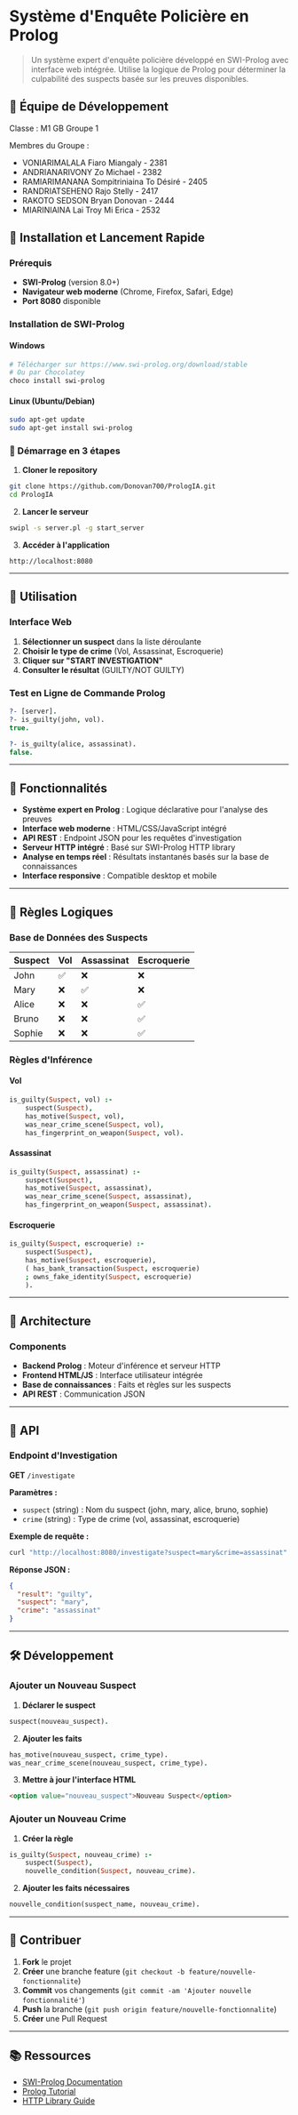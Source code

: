 # Système d'Enquête Policière en Prolog

> Un système expert d'enquête policière développé en SWI-Prolog avec interface web intégrée. Utilise la logique de Prolog pour déterminer la culpabilité des suspects basée sur les preuves disponibles.

## 👥 Équipe de Développement
Classe : M1 GB Groupe 1

Membres du Groupe :

- VONIARIMALALA Fiaro Miangaly - 2381
- ANDRIANARIVONY Zo Michael - 2382
- RAMIARIMANANA Sompitriniaina To Désiré - 2405
- RANDRIATSEHENO Rajo Stelly - 2417
- RAKOTO SEDSON Bryan Donovan - 2444
- MIARINIAINA Lai Troy Mi Erica - 2532

## 🚀 Installation et Lancement Rapide

### Prérequis
- **SWI-Prolog** (version 8.0+)
- **Navigateur web moderne** (Chrome, Firefox, Safari, Edge)
- **Port 8080** disponible

### Installation de SWI-Prolog

#### Windows
```bash
# Télécharger sur https://www.swi-prolog.org/download/stable
# Ou par Chocolatey
choco install swi-prolog
```

#### Linux (Ubuntu/Debian)
```bash
sudo apt-get update
sudo apt-get install swi-prolog
```

### 🎯 Démarrage en 3 étapes

1. **Cloner le repository**
```bash
git clone https://github.com/Donovan700/PrologIA.git
cd PrologIA
```

2. **Lancer le serveur**
```bash
swipl -s server.pl -g start_server
```

3. **Accéder à l'application**
```
http://localhost:8080
```

---

## 📝 Utilisation

### Interface Web
1. **Sélectionner un suspect** dans la liste déroulante
2. **Choisir le type de crime** (Vol, Assassinat, Escroquerie)
3. **Cliquer sur "START INVESTIGATION"**
4. **Consulter le résultat** (GUILTY/NOT GUILTY)

### Test en Ligne de Commande Prolog
```prolog
?- [server].
?- is_guilty(john, vol).
true.

?- is_guilty(alice, assassinat).
false.
```

---

## 🎯 Fonctionnalités

- **Système expert en Prolog** : Logique déclarative pour l'analyse des preuves
- **Interface web moderne** : HTML/CSS/JavaScript intégré
- **API REST** : Endpoint JSON pour les requêtes d'investigation
- **Serveur HTTP intégré** : Basé sur SWI-Prolog HTTP library
- **Analyse en temps réel** : Résultats instantanés basés sur la base de connaissances
- **Interface responsive** : Compatible desktop et mobile

---

## 🧠 Règles Logiques

### Base de Données des Suspects

| Suspect | Vol | Assassinat | Escroquerie |
|---------|-----|------------|-------------|
| John    | ✅  | ❌         | ❌          |
| Mary    | ❌  | ✅         | ❌          |
| Alice   | ❌  | ❌         | ✅          |
| Bruno   | ❌  | ❌         | ✅          |
| Sophie  | ❌  | ❌         | ✅          |

### Règles d'Inférence

#### Vol
```prolog
is_guilty(Suspect, vol) :-
    suspect(Suspect),
    has_motive(Suspect, vol),
    was_near_crime_scene(Suspect, vol),
    has_fingerprint_on_weapon(Suspect, vol).
```

#### Assassinat
```prolog
is_guilty(Suspect, assassinat) :-
    suspect(Suspect),
    has_motive(Suspect, assassinat),
    was_near_crime_scene(Suspect, assassinat),
    has_fingerprint_on_weapon(Suspect, assassinat).
```

#### Escroquerie
```prolog
is_guilty(Suspect, escroquerie) :-
    suspect(Suspect),
    has_motive(Suspect, escroquerie),
    ( has_bank_transaction(Suspect, escroquerie)
    ; owns_fake_identity(Suspect, escroquerie)
    ).
```

---

## 🔧 Architecture

### Components
- **Backend Prolog** : Moteur d'inférence et serveur HTTP
- **Frontend HTML/JS** : Interface utilisateur intégrée
- **Base de connaissances** : Faits et règles sur les suspects
- **API REST** : Communication JSON

---

## 📡 API

### Endpoint d'Investigation

**GET** `/investigate`

**Paramètres :**
- `suspect` (string) : Nom du suspect (john, mary, alice, bruno, sophie)
- `crime` (string) : Type de crime (vol, assassinat, escroquerie)

**Exemple de requête :**
```bash
curl "http://localhost:8080/investigate?suspect=mary&crime=assassinat"
```

**Réponse JSON :**
```json
{
  "result": "guilty",
  "suspect": "mary",
  "crime": "assassinat"
}
```

---

## 🛠️ Développement

### Ajouter un Nouveau Suspect

1. **Déclarer le suspect**
```prolog
suspect(nouveau_suspect).
```

2. **Ajouter les faits**
```prolog
has_motive(nouveau_suspect, crime_type).
was_near_crime_scene(nouveau_suspect, crime_type).
```

3. **Mettre à jour l'interface HTML**
```html
<option value="nouveau_suspect">Nouveau Suspect</option>
```

### Ajouter un Nouveau Crime

1. **Créer la règle**
```prolog
is_guilty(Suspect, nouveau_crime) :-
    suspect(Suspect),
    nouvelle_condition(Suspect, nouveau_crime).
```

2. **Ajouter les faits nécessaires**
```prolog
nouvelle_condition(suspect_name, nouveau_crime).
```

---

## 🤝 Contribuer

1. **Fork** le projet
2. **Créer** une branche feature (`git checkout -b feature/nouvelle-fonctionnalite`)
3. **Commit** vos changements (`git commit -am 'Ajouter nouvelle fonctionnalité'`)
4. **Push** la branche (`git push origin feature/nouvelle-fonctionnalite`)
5. **Créer** une Pull Request

---

## 📚 Ressources

- [SWI-Prolog Documentation](https://www.swi-prolog.org/pldoc/)
- [Prolog Tutorial](https://www.swi-prolog.org/pldoc/man?section=quickstart)
- [HTTP Library Guide](https://www.swi-prolog.org/pldoc/doc_for?object=section(%27packages/http.html%27))
